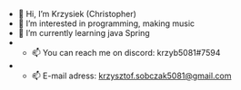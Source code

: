 - 👋 Hi, I’m Krzysiek (Christopher)
- 👀 I’m interested in programming, making music
- 🌱 I’m currently learning java Spring
- - 📫 You can reach me on discord: krzyb5081#7594
- - 📫 E-mail adress: krzysztof.sobczak5081@gmail.com

<!---
krzyb5081/krzyb5081 is a ✨ special ✨ repository because its `README.md` (this file) appears on your GitHub profile.
You can click the Preview link to take a look at your changes.
--->
